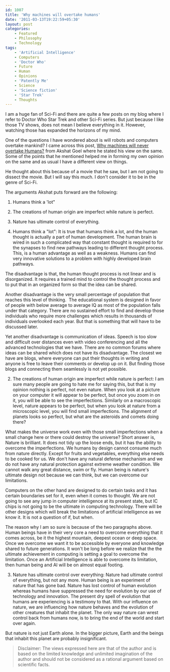 ```yaml
---
id: 1007
title: 'Why machines will overtake humans'
date: '2011-03-13T19:22:59+05:30'
layout: post
categories:
    - Featured
    - Philosophy
    - Technology
tags:
    - 'Artificial Intelligence'
    - Computers
    - 'Doctor Who'
    - Future
    - Human
    - Opinions
    - 'Patently Me'
    - Science
    - 'Science fiction'
    - 'Star Trek'
    - Thoughts
---
```


I am a huge fan of Sci-Fi and there are quite a few posts on my blog where I refer to Doctor Who Star Trek and other Sci-Fi series. But just because I like those TV shows, does not mean I believe everything in it. However, watching those has expanded the horizons of my mind.

One of the questions I have wondered about is will robots and computers overtake mankind? I came across this post, [Why machines will never overtake Humans?](http://theakshatgoel.wordpress.com/2011/03/13/why-machines-will-never-overtake-humans/) from Akshat Goel where he stated his view on the same. Some of the points that he mentioned helped me in forming my own opinion on the same and as usual I have a different view on things.

He thought about this because of a movie that he saw, but I am not going to dissect the movie. But I will say this much. I don't consider it to be in the genre of Sci-Fi.

The arguments Akshat puts forward are the following:

1. Humans think a 'lot"
2. The creations of human origin are imperfect while nature is perfect.
3. Nature has ultimate control of everything.

1. Humans think a "lot": It is true that humans think a lot, and the human thought is actually a part of human development. The human brain is wired in such a complicated way that constant thought is required to for the synapses to find new pathways leading to different thought process. This, is a human advantage as well as a weakness. Humans can find very innovative solutions to a problem with highly developed brain pathways.

The disadvantage is that, the human thought process is not linear and is disorganized. It requires a trained mind to control the thought process and to put that in an organized form so that the idea can be shared.

Another disadvantage is the very small percentage of population that reaches this level of thinking.  The educational system is designed in favor of people with below average to average IQ as most of the population falls under that category. There are no sustained effort to find and develop those individuals who require more challenges which results in thousands of individuals overlooked each year. But that is something that will have to be discussed later.

Yet another disadvantage is communication of ideas. Speech is too slow and difficult over distances even with video conferencing and all the advanced technologies that we have. There are no common forums where ideas can be shared which does not have its disadvantage. The closest we have are blogs, where everyone can put their thoughts in writing and anyone is free to leave their comments or develop up on it. But finding those blogs and connecting them seamlessly is not yet possible.

2. The creations of human origin are imperfect while nature is perfect: I am sure many people are going to hate me for saying this, but that is my opinion nothing is perfect, not even nature. When you look at a picture on your computer it will appear to be perfect, but once you zoom in on it, you will be able to see the imperfections. Similarly on a macroscopic level, nature appears to be perfect, but when you look at nature from a microscopic level, you will find small imperfections. The alignment of planets looks so perfect, but what are the asteroids and comets doing there?

What makes the universe work even with those small imperfections when a small change here or there could destroy the universe? Short answer is, Nature is brilliant. It does not tidy up the loose ends, but it has the ability to overcome the imperfections. We humans by design cannot consume much from nature directly. Except for fruits and vegetables, everything else needs to be cooked for us. We don't have any natural defense mechanism and we do not have any natural protection against extreme weather condition. We cannot walk any great distance, swim or fly. Human being is nature's ultimate design not because we can think, but we can overcome our limitations.

Computers on the other hand are designed to do certain tasks and it has certain boundaries set for it, even when it comes to thought. We are not going to see any jump in computer intelligence at its present state, but IC chips is not going to be the ultimate in computing technology. There will be other designs which will break the limitations of artificial intelligence as we know it. It is not a question of if, but when.

The reason why I am so sure is because of the two paragraphs above. Human beings have in their very core a need to overcome everything that it comes across, be it the highest mountain, deepest ocean or deep space. Once we overcome we want it to be accessible by everyone and knowledge shared to future generations. It won't be long before we realize that the the ultimate achievement in computing is setting a goal to overcome the limitation. Once an Artificial Intelligence is able to overcome its limitation, then human being and AI will be on almost equal footing.

3. Nature has ultimate control over everything: Nature had ultimate control of everything, but not any more. Human being is an experiment of nature that has gone bad. Nature has lost control of human evolution whereas humans have suppressed the need for evolution by our use of technology and innovation. The present dry spell of evolution that humans are experiencing is a testimony to that. With our influence on nature, we are influencing how nature behaves and the evolution of other creatures that inhabit the planet. The only way nature can wrest control back from humans now, is to bring the end of the world and start over again.

But nature is not just Earth alone. In the bigger picture, Earth and the beings that inhabit this planet are probably insignificant.

>Disclaimer: The views expressed here are that of the author and is based on the limited knowledge and unlimited imagination of the author and should not be considered as a rational argument based on scientific facts.

